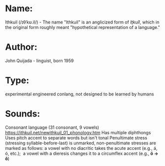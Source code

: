 # Name:
Ithkuil (/ɪθˈkʊ.il/) - The name "Ithkuil" is an anglicized form of _Iţkuîl_, which in the original form roughly meant "hypothetical representation of a language."
# Author:
John Quijada - linguist, born 1959
# Type:
experimental engineered conlang, not designed to be learned by humans
# Sounds:
Consonant language (31 consonant, 9 vowels)
https://ithkuil.net/newithkuil_01_phonology.htm
Has multiple diphthongs
Uses pitch accent to separate words but isn't tonal
Penultimate stress (stressing syllable-before-last) is unmarked, non-penultimate stresses are marked as follows: a vowel with no diacritic takes the acute accent (e.g., á, ó, etc.);  a vowel with a dieresis changes it to a circumflex accent (e.g., **ö → ô**)
